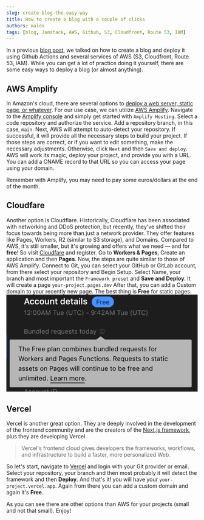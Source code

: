```yaml
---
slug: create-blog-the-easy-way
title: How to create a blog with a couple of clicks
authors: maldo
tags: [blog, Jamstack, AWS, Github, S3, Cloudfront, Route 53, IAM]
---
```


In a previous [blog post](../2023-01-05-create-blog-hard-way/index.md), we talked on how to create a blog and deploy it using Github Actions and several services of AWS (S3, Cloudfront, Route 53, IAM). While you can get a lot of practice doing it yourself, there are some easy ways to deploy a blog (or almost anything).

<!-- truncate -->

## AWS Amplify
In Amazon's cloud, there are several options to [deploy a web server, static page, or whatever](https://aws.amazon.com/websites/).
For our use case, we can utilize [AWS Amplify](https://aws.amazon.com/amplify/). Navigate to the [Amplify console](https://eu-west-1.console.aws.amazon.com/amplify/home?region=eu-west-1#/) and simply get started with `Amplify Hosting`. Select a code repository and authorize the service. Add a repository branch, in this case, `main`. Next, AWS will attempt to auto-detect your repository. If successful, it will provide all the necessary steps to build your project. If those steps are correct, or if you want to edit something, make the necessary adjustments. Otherwise, click `Next` and then `Save and deploy`. AWS will work its magic, deploy your project, and provide you with a URL.
You can add a CNAME record to that URL so you can access your page using your domain.

Remember with Amplify, you may need to pay some euros/dollars at the end of the month.

## Cloudfare
Another option is Cloudflare. Historically, Cloudflare has been associated with networking and DDoS protection, but recently, they've shifted their focus towards being more than just a network provider. They offer features like Pages, Workers, R2 (similar to S3 storage), and Domains. Compared to AWS, it's still smaller, but it's growing and offers what we need — and for **free**!
So visit [Cloudfare](https://www.cloudflare.com/) and register. Go to **Workers & Pages**, Create an application and then **Pages**. Now, the steps are quite similar to those of AWS Amplify. Connect to Git, you can select your GitHub or GitLab account, from there select your repository and Begin Setup.
Select Name, your branch and most important the `Framework preset` and **Save and Deploy**. It will create a page `your-project.pages.dev`
After that, you can add a Custom domain to your recently new page. The best thing is **Free** for static pages.
![Cloudfare free plan](./cloudfareFreePlan.png)


## Vercel
Vercel is another great option. They are deeply involved in the development of the frontend community and are the creators of the [Next.js framework](https://nextjs.org/), plus they are developing Vercel
> Vercel's frontend cloud gives developers the frameworks, workflows, and infrastructure to build a faster, more personalized Web.

So let's start, navigate to [Vercel](https://vercel.com) and login with your Git provider or email. Select your repository, your branch and then most probably it will detect the framework and then **Deploy**. And that's it! you will have your `your-project.vercel.app`. Again from there you can add a custom domain and again it's **Free**.


As you can see there are other options than AWS for your projects (small and not that small). Enjoy!
